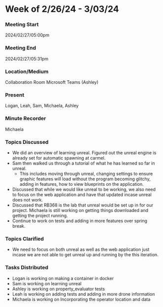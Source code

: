 
# Week of 2/26/24 - 3/03/24

### Meeting Start
2024/02/27/05:00pm

### Meeting End
2024/02/27/05:31pm

### Location/Medium
Collaboration Room
Microsoft Teams (Ashley)

### Present
Logan, Leah, Sam, Michaela, Ashley

### Minute Recorder
Michaela

### Topics Discussed
- We did an overview of learning unreal. Figured out the unreal engine is already set for automatic spawning at carmel.
- Sam then walked us through a tutorial of what he has learned so far in unreal.
  - This includes moving through unreal, changing settings to ensure graphic features will load without the program becoming glitchy, adding in features, how to view blueprints on the application.
- Discussed that while we would like unreal to be working, we also need to focus on the web application and have that updated incase unreal does not work.
- Discussed that RB368 is the lab that unreal would be set up in for our project. Michaela is still working on getting things downloaded and getting the project running.
- Continue to work on tests and adding in more features over spring break. 
  
### Topics Clarified
- We need to focus on both unreal as well as the web application just incase we are not able to get unreal up and running by the this iteration.

### Tasks Distributed
- Logan is working on making a container in docker
- Sam is working on learning unreal 
- Ashley is working on property_evaluator tests
- Leah is working on adding tests and adding in more drone information
- Michaela is working on Incorporating the operator location and data 
